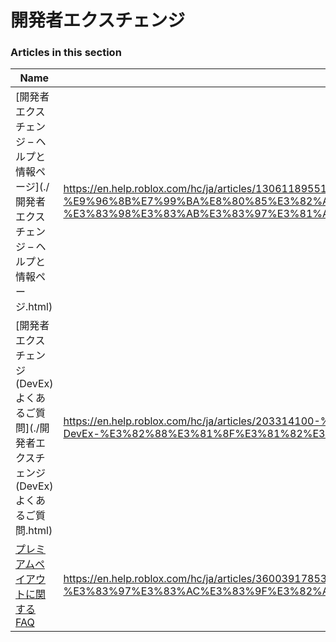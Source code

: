 # 開発者エクスチェンジ  
### Articles in this section
Name|URL
-|-
[開発者エクスチェンジ – ヘルプと情報ページ](./開発者エクスチェンジ – ヘルプと情報ページ.html) |https://en.help.roblox.com/hc/ja/articles/13061189551124-%E9%96%8B%E7%99%BA%E8%80%85%E3%82%A8%E3%82%AF%E3%82%B9%E3%83%81%E3%82%A7%E3%83%B3%E3%82%B8-%E3%83%98%E3%83%AB%E3%83%97%E3%81%A8%E6%83%85%E5%A0%B1%E3%83%9A%E3%83%BC%E3%82%B8
[開発者エクスチェンジ(DevEx) よくあるご質問](./開発者エクスチェンジ(DevEx) よくあるご質問.html) |https://en.help.roblox.com/hc/ja/articles/203314100-%E9%96%8B%E7%99%BA%E8%80%85%E3%82%A8%E3%82%AF%E3%82%B9%E3%83%81%E3%82%A7%E3%83%B3%E3%82%B8-DevEx-%E3%82%88%E3%81%8F%E3%81%82%E3%82%8B%E3%81%94%E8%B3%AA%E5%95%8F
[プレミアムペイアウトに関するFAQ](./プレミアムペイアウトに関するFAQ.html) |https://en.help.roblox.com/hc/ja/articles/360039178532-%E3%83%97%E3%83%AC%E3%83%9F%E3%82%A2%E3%83%A0%E3%83%9A%E3%82%A4%E3%82%A2%E3%82%A6%E3%83%88%E3%81%AB%E9%96%A2%E3%81%99%E3%82%8BFAQ
